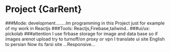 # Project {CarRent}
###Mode:
development........Im programming in this Project just for example of my work in Reactjs
###Tools:
Reactjs,Firebase,tailwind..
###ui/ux:
pickolab
###attention
I use firbase storage for image and data base so if images arenot upload try to turnoff/on proxy or vpn
I translate ui site English to persian
Now its farsi site
...Responsive...
